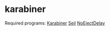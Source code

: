 # karabiner

Required programs: 
  <a href="https://pqrs.org/osx/karabiner/index.html.en">Karabiner</a>
  <a href="https://pqrs.org/osx/karabiner/seil.html.en">Seil</a>
  <a href="https://pqrs.org/osx/karabiner/noejectdelay.html.en">NoEjectDelay</a>
